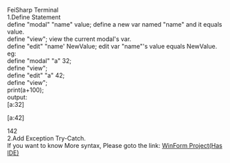 FeiSharp Terminal\
1.Define Statement\
define "modal" "name" value;   define a new var named "name" and it equals value.\
define "view";    view the current modal's var.\
define "edit" "name' NewValue;     edit var "name"'s value equals NewValue.\
eg:\
define "modal" "a" 32;\
define "view";\
define "edit" "a" 42;\
define "view";\
print(a+100);\
output:\
[a:32]
 
[a:42]
 
142\
2.Add Exception Try-Catch.\
If you want to know More syntax, Please goto the link: [WinForm Project(Has IDE)](https://github.com/Mars-FeiFei/FeiSharp/tree/WinFormDotnet8)

